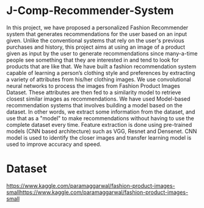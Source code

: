 # J-Comp-Recommender-System
In this project, we have proposed a personalized Fashion Recommender system that generates recommendations for the user based on an input given. Unlike the conventional systems that rely on the user's previous purchases and history, this project aims at using an image of a product given as input by the user to generate recommendations since many-a-time people see something that they are interested in and tend to look for products that are like that. We have built a fashion recommendation    system capable of learning a person’s clothing style and preferences by extracting a variety of attributes from his/her clothing images. We use convolutional neural networks to process the images from Fashion Product Images Dataset. These attributes are then fed to a similarity model to retrieve closest similar images as recommendations. We have used Model-based recommendation systems that involves building a model based on the dataset. In other words, we extract some information from the dataset, and use that as a "model" to make recommendations without having to use the complete dataset every time. Feature extraction is done using pre-trained models (CNN based architecture) such as VGG, Resnet and Densenet. CNN model is used to identify the closer images and transfer learning model is used to improve accuracy and speed.

# Dataset 
https://www.kaggle.com/paramaggarwal/fashion-product-images-smallhttps://www.kaggle.com/paramaggarwal/fashion-product-images-small
